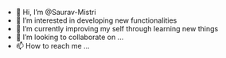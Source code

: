 - 👋 Hi, I’m @Saurav-Mistri
- 👀 I’m interested in developing new functionalities
- 🌱 I’m currently improving my self through learning new things
- 💞️ I’m looking to collaborate on ...
- 📫 How to reach me ...

<!---
Saurav-Mistri/Saurav-Mistri is a ✨ special ✨ repository because its `README.md` (this file) appears on your GitHub profile.
You can click the Preview link to take a look at your changes.
--->
